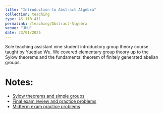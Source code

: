 ```yaml
---
title: "Introduction to Abstract Algebra"
collection: teaching
type: AS.110.411
permalink: /teaching/Abstract-Algebra
venue: "JHU"
date: 23/01/2025
---
```


Sole teaching assistant nine student introductory group theory course taught by [Yueqiao Wu](https://sites.google.com/view/yueqiaow/). We covered elementary group theory up to the Sylow theorems and the fundamental theorem of finitely generated abelian groups. 

Notes:
======
* [Sylow theorems and simple groups](Sylow-Simple.pdf)
* [Final exam review and practice problems](AA-Final-Review.pdf)
* [Midterm exam practice problems](AA-Midterm-Review.pdf)
